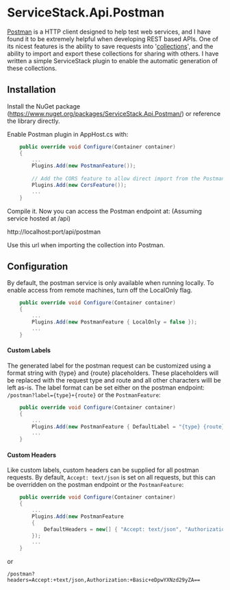 ServiceStack.Api.Postman
========================
[Postman](http://www.getpostman.com/) is a HTTP client designed to help test web services, and I have found it to be extremely helpful when developing REST based APIs.  One of its nicest features is the ability to save requests into '[collections](http://www.getpostman.com/docs/collections)', and the ability to import and export these collections for sharing with others.  I have written a simple ServiceStack plugin to enable the automatic generation of these collections.

## Installation

Install the NuGet package (https://www.nuget.org/packages/ServiceStack.Api.Postman/) or reference the library directly.

Enable Postman plugin in AppHost.cs with:

```csharp
    public override void Configure(Container container)
    {
        ...
        Plugins.Add(new PostmanFeature());
	
        // Add the CORS feature to allow direct import from the Postman app.
        Plugins.Add(new CorsFeature()); 
        ...
    }
```

Compile it. Now you can access the Postman endpoint at:
(Assuming service hosted at /api)

http://localhost:port/api/postman

Use this url when importing the collection into Postman.
## Configuration

By default, the postman service is only available when running locally.  To enable access from remote machines, turn off the LocalOnly flag.

```csharp
    public override void Configure(Container container)
    {
        ...
        Plugins.Add(new PostmanFeature { LocalOnly = false });
        ...
    }
```
#### Custom Labels
The generated label for the postman request can be customized using a format string with {type} and {route} placeholders.  These placeholders will be replaced with the request type and route and all other characters willl be left as-is.  The label format can be set either on the postman endpoint: `/postman?label={type}+{route}` or the `PostmanFeature`:

```csharp
    public override void Configure(Container container)
    {
        ...
        Plugins.Add(new PostmanFeature { DefaultLabel = "{type} {route}" });
        ...
    }
```
#### Custom Headers
Like custom labels, custom headers can be supplied for all postman requests.  By default, `Accept: text/json` is set on all requests, but this can be overridden on the postman endpoint or the `PostmanFeature`:

```csharp
    public override void Configure(Container container)
    {
        ...
        Plugins.Add(new PostmanFeature
        {
    	    DefaultHeaders = new[] { "Accept: text/json", "Authorization: Basic eDpwYXNzd29yZA==" },
        });
        ...
    }
```
or

    /postman?headers=Accept:+text/json,Authorization:+Basic+eDpwYXNzd29yZA==
